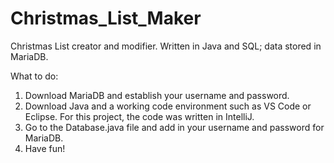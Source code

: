 # Christmas_List_Maker
Christmas List creator and modifier. Written in Java and SQL; data stored in MariaDB.

What to do:
  1. Download MariaDB and establish your username and password.
  2. Download Java and a working code environment such as VS Code or Eclipse. For this project, the code was written in IntelliJ.
  3. Go to the Database.java file and add in your username and password for MariaDB.
  4. Have fun!
